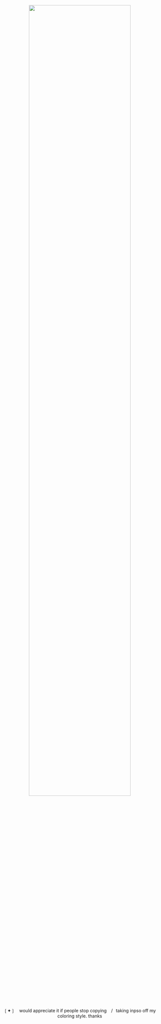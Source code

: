 
<p align="center" width="100%">
<img width="80%" src="https://files.catbox.moe/euujn2.png">
</p>
⠀<p align="center">
❲✦❳ ⠀would appreciate it if people stop copying ⠀/⠀taking inpso off my coloring style. thanks</p>

